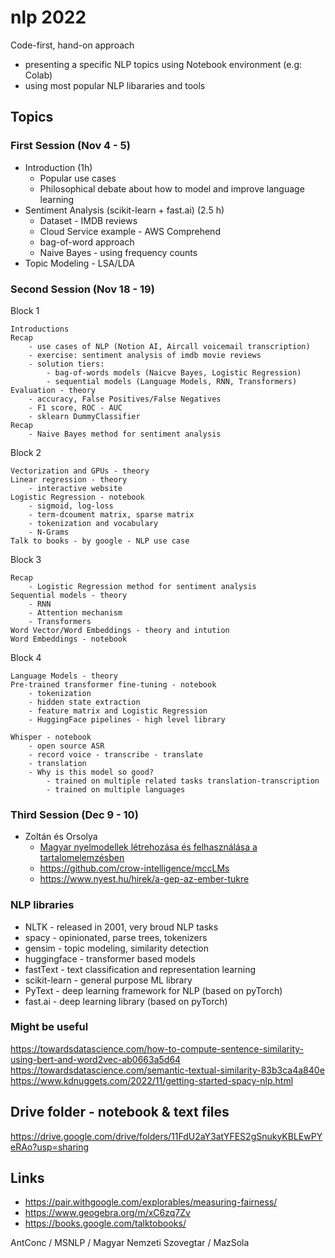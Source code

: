 # nlp 2022

Code-first, hand-on approach 
 - presenting a specific NLP topics using Notebook environment (e.g: Colab)
 - using most popular NLP libararies and tools

## Topics

### First Session (Nov 4 - 5)
- Introduction (1h)
  - Popular use cases
  - Philosophical debate about how to model and improve language learning
- Sentiment Analysis (scikit-learn + fast.ai) (2.5 h)
  - Dataset - IMDB reviews
  - Cloud Service example - AWS Comprehend
  - bag-of-word approach
  - Naive Bayes - using frequency counts
- Topic Modeling - LSA/LDA

### Second Session (Nov 18 - 19)

Block 1
 
	Introductions
	Recap 
		- use cases of NLP (Notion AI, Aircall voicemail transcription)
		- exercise: sentiment analysis of imdb movie reviews
		- solution tiers: 
			- bag-of-words models (Naicve Bayes, Logistic Regression)
			- sequential models (Language Models, RNN, Transformers)
	Evaluation - theory
		- accuracy, False Positives/False Negatives
		- F1 score, ROC - AUC
		- sklearn DummyClassifier
	Recap
		- Naive Bayes method for sentiment analysis

Block 2
	
	Vectorization and GPUs - theory
	Linear regression - theory
		- interactive website
	Logistic Regression - notebook
		- sigmoid, log-loss
		- term-dcoument matrix, sparse matrix
		- tokenization and vocabulary
		- N-Grams
	Talk to books - by google - NLP use case

Block 3

	Recap 
		- Logistic Regression method for sentiment analysis
	Sequential models - theory
		- RNN
		- Attention mechanism
		- Transformers
	Word Vector/Word Embeddings - theory and intution
	Word Embeddings - notebook 
	
Block 4

	Language Models - theory
	Pre-trained transformer fine-tuning - notebook
		- tokenization
		- hidden state extraction
		- feature matrix and Logistic Regression
		- HuggingFace pipelines - high level library

	Whisper - notebook
		- open source ASR
		- record voice - transcribe - translate
		- translation
		- Why is this model so good?
			- trained on multiple related tasks translation-transcription
			- trained on multiple languages

### Third Session (Dec  9 - 10)

- Zoltán és Orsolya 
  - [Magyar nyelmodellek létrehozása és felhasználása a tartalomelemzésben](https://www.nyest.hu/hirek/apanak-munkaja-van-anyanak-teste)
  - https://github.com/crow-intelligence/mccLMs
  - https://www.nyest.hu/hirek/a-gep-az-ember-tukre


### NLP libraries

- NLTK - released in 2001, very broud NLP tasks
- spacy - opinionated, parse trees, tokenizers
- gensim - topic modeling, similarity detection
- huggingface - transformer based models
- fastText - text classification and representation learning
- scikit-learn - general purpose ML library
- PyText - deep learning framework for NLP (based on pyTorch)
- fast.ai - deep learning library (based on pyTorch)


### Might be useful

https://towardsdatascience.com/how-to-compute-sentence-similarity-using-bert-and-word2vec-ab0663a5d64  
https://towardsdatascience.com/semantic-textual-similarity-83b3ca4a840e
https://www.kdnuggets.com/2022/11/getting-started-spacy-nlp.html

## Drive folder - notebook & text files

https://drive.google.com/drive/folders/11FdU2aY3atYFES2gSnukyKBLEwPYeRAo?usp=sharing

## Links
- https://pair.withgoogle.com/explorables/measuring-fairness/
- https://www.geogebra.org/m/xC6zq7Zv
- https://books.google.com/talktobooks/

AntConc / MSNLP / Magyar Nemzeti Szovegtar / MazSola
